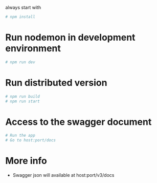 always start with

```bash
# npm install
```

# Run nodemon in development environment

```bash
# npm run dev
```

# Run distributed version

```bash
# npm run build
# npm run start
```

# Access to the swagger document

```bash
# Run the app
# Go to host:port/docs
```

# More info
  * Swagger json will available at host:port/v3/docs
